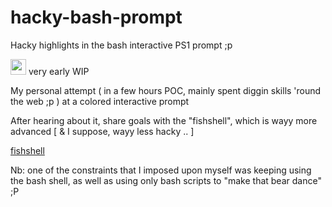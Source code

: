 # hacky-bash-prompt
Hacky highlights in the bash interactive PS1 prompt ;p


<img src="https://cdn.rawgit.com/github/octicons/master/svg/alert.svg" width="25"> very early WIP


My personal attempt ( in a few hours POC, mainly spent diggin skills 'round the web ;p ) at a colored interactive prompt

After hearing about it, share goals with the "fishshell", which is wayy more advanced [ & I suppose, wayy less hacky .. ]

[fishshell](http://fishshell.com/docs/current/tutorial.html)

Nb: one of the constraints that I imposed upon myself was keeping using the bash shell, as well as using only bash scripts to "make that bear dance" ;P
